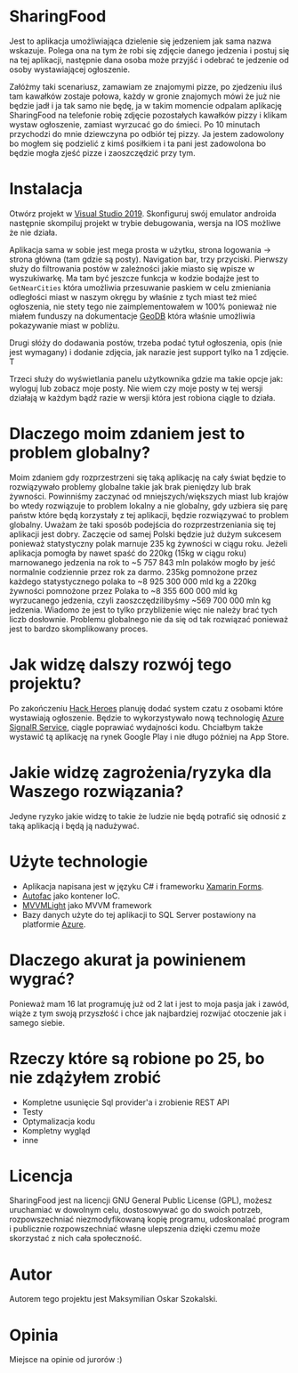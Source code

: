 
# SharingFood
Jest to aplikacja umożliwiająca dzielenie się jedzeniem jak sama nazwa wskazuje. 
Polega ona na tym że robi się zdjęcie danego jedzenia i postuj się na tej aplikacji, następnie dana osoba może przyjść i odebrać te jedzenie od osoby wystawiającej ogłoszenie. 

Załóżmy taki scenariusz, zamawiam ze znajomymi pizze, po zjedzeniu iluś tam kawałków zostaje połowa, każdy w gronie znajomych mówi że już nie będzie jadł i ja tak samo nie będę, ja w takim momencie odpalam aplikację SharingFood na telefonie robię zdjęcie pozostałych kawałków pizzy i klikam wystaw ogłoszenie, zamiast wyrzucać go do śmieci. Po 10 minutach przychodzi do mnie dziewczyna po odbiór tej pizzy. Ja jestem zadowolony bo mogłem się podzielić z kimś posiłkiem i ta pani jest zadowolona bo będzie mogła zjeść pizze i zaoszczędzić przy tym.

# Instalacja
Otwórz projekt w [Visual Studio 2019](https://visualstudio.microsoft.com/).
Skonfiguruj swój emulator androida następnie skompiluj projekt w trybie debugowania, wersja na IOS możliwe że nie działa.

Aplikacja sama w sobie jest mega prosta w użytku, strona logowania -> strona główna (tam gdzie są posty).
Navigation bar, trzy przyciski. 
Pierwszy służy do filtrowania postów w zależności jakie miasto się wpisze w wyszukiwarkę. Ma tam być jeszcze funkcja w kodzie bodajże jest to ``GetNearCities`` która umożliwia przesuwanie paskiem w celu zmieniania odległości miast w naszym okręgu by właśnie z tych miast też mieć ogłoszenia, nie stety tego nie zaimplementowałem w 100% ponieważ nie miałem funduszy na dokumentacje [GeoDB](https://rapidapi.com/wirefreethought/api/geodb-cities) która właśnie umożliwia pokazywanie miast w pobliżu. 

Drugi słóży do dodawania postów, trzeba podać tytuł ogłoszenia, opis (nie jest wymagany) i dodanie zdjęcia, jak narazie jest support tylko na 1 zdjęcie. T

Trzeci służy do wyświetlania panelu użytkownika gdzie ma takie opcje jak: wyloguj lub zobacz moje posty. Nie wiem czy moje posty w tej wersji działają w każdym bądź razie w wersji która jest robiona ciągle to działa. 

# Dlaczego moim zdaniem jest to problem globalny?
Moim zdaniem gdy rozprzestrzeni się taką aplikację na cały świat będzie to rozwiązywało problemy globalne takie jak brak pieniędzy lub brak żywności. Powinniśmy zaczynać od mniejszych/większych miast lub krajów bo wtedy rozwiązuje to problem lokalny a nie globalny, gdy uzbiera się parę państw które będą korzystały z tej aplikacji, będzie rozwiązywać to problem globalny. Uważam że taki sposób podejścia do rozprzestrzeniania się tej aplikacji jest dobry. Zaczęcie od samej Polski będzie już dużym sukcesem ponieważ statystyczny polak marnuje 235 kg żywności w ciągu roku. Jeżeli aplikacja pomogła by nawet spaść do 220kg (15kg w ciągu roku) marnowanego jedzenia na rok to ~5 757 843 mln polaków mogło by jeść normalnie codziennie przez rok za darmo. 235kg pomnożone przez każdego statystycznego polaka to ~8 925 300 000 mld ‬kg a 220kg żywności pomnożone przez Polaka to ~8 355 600 000‬ mld kg wyrzucanego jedzenia, czyli zaoszczędzilibyśmy ~569 700 000‬ mln kg jedzenia. Wiadomo że jest to tylko przybliżenie więc nie należy brać tych liczb dosłownie. Problemu globalnego nie da się od tak rozwiązać ponieważ jest to bardzo skomplikowany proces.

# Jak widzę dalszy rozwój tego projektu?
Po zakończeniu [Hack Heroes]([http://hackheroes.pl/](http://hackheroes.pl/)) planuję dodać system czatu z osobami które wystawiają ogłoszenie. Będzie to wykorzystywało nową technologię [Azure SignalR Service]([https://azure.microsoft.com/pl-pl/services/signalr-service/](https://azure.microsoft.com/pl-pl/services/signalr-service/)), ciągle poprawiać wydajności kodu. Chciałbym także wystawić tą aplikację na rynek Google Play i nie długo później na App Store.

# Jakie widzę zagrożenia/ryzyka dla Waszego rozwiązania?
Jedyne ryzyko jakie widzę to takie że ludzie nie będą potrafić się odnosić z taką aplikacją i będą ją nadużywać.

# Użyte technologie
- Aplikacja napisana jest w języku C# i frameworku [Xamarin Forms]([https://docs.microsoft.com/pl-pl/xamarin/xamarin-forms/](https://docs.microsoft.com/pl-pl/xamarin/xamarin-forms/)).
- [Autofac](https://github.com/autofac/Autofac) jako kontener IoC.
- [MVVMLight](https://github.com/lbugnion/mvvmlight) jako MVVM framework
- Bazy danych użyte do tej aplikacji to SQL Server postawiony na platformie [Azure]([https://azure.microsoft.com/en-us/](https://azure.microsoft.com/en-us/)).

# Dlaczego akurat ja powinienem wygrać?  
Ponieważ mam 16 lat programuję już od 2 lat i jest to moja pasja jak i zawód, wiąże z tym swoją przyszłość i chce jak najbardziej rozwijać otoczenie jak i samego siebie.

# Rzeczy które są robione po 25, bo nie zdążyłem zrobić
- Kompletne usunięcie Sql provider'a i zrobienie REST API
- Testy 
- Optymalizacja kodu
- Kompletny wygląd
- inne

# Licencja 
SharingFood jest na licencji GNU General Public License (GPL), możesz uruchamiać w dowolnym celu, dostosowywać go do swoich potrzeb, rozpowszechniać niezmodyfikowaną kopię programu, udoskonalać program i publicznie rozpowszechniać własne ulepszenia dzięki czemu może skorzystać z nich cała społeczność.

# Autor
Autorem tego projektu jest Maksymilian Oskar Szokalski.

# Opinia
Miejsce na opinie od jurorów :)

